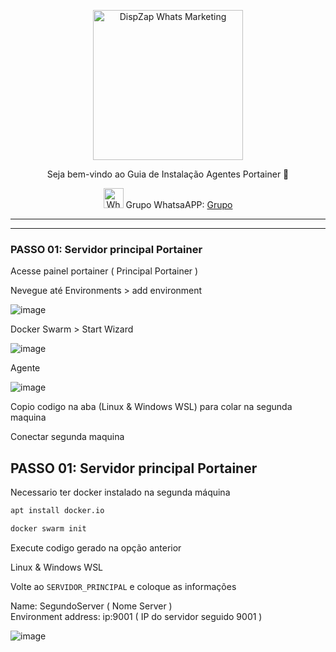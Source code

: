 <p align="center">
<img src="https://cwmkt.com.br/wp-content/uploads/2024/02/logo-header.png" alt="DispZap Whats Marketing" width="240" />
<p align="center">Seja bem-vindo ao Guia de Instalação Agentes Portainer 🚀</p>
</p>
  
<p align="center">
<img src="https://whatsapp.com/favicon.ico" alt="WhatsAPP-logo" width="32" />
<span>Grupo WhatsaAPP: </span>
<a href="https://link.cwmkt.com.br/quepasa" target="_blank">Grupo</a>
</p>

<hr />
<hr />

### PASSO 01: Servidor principal Portainer
  
Acesse painel portainer ( Principal Portainer )

Nevegue até Environments > add environment

![image](https://github.com/cwmkt/serverportainer/assets/91642837/6cfe2632-96d9-4e07-94ac-6064fdd1f314)

Docker Swarm > Start Wizard

![image](https://github.com/cwmkt/serverportainer/assets/91642837/321cf61a-63b9-4beb-abcf-1d6f8a83ae59)


Agente

![image](https://github.com/cwmkt/serverportainer/assets/91642837/87e08495-d553-4e69-9f4c-97cd574f0a59)

Copio codigo na aba (Linux & Windows WSL) para colar na segunda maquina

Conectar segunda maquina 

## PASSO 01: Servidor principal Portainer
Necessario ter docker instalado na segunda máquina 

```bash
apt install docker.io
```

```bash
docker swarm init
```

Execute codigo gerado na opção anterior

Linux & Windows WSL

Volte ao `SERVIDOR_PRINCIPAL` e coloque as informações 

Name: SegundoServer ( Nome Server )<br>
Environment address: ip:9001 ( IP do servidor seguido 9001 )

![image](https://github.com/cwmkt/serverportainer/assets/91642837/52f0a29b-2692-41a0-a35a-257e28cee947)
